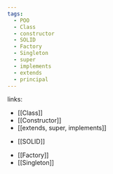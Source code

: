 ```yaml
---
tags:
  - POO
  - Class
  - constructor
  - SOLID
  - Factory
  - Singleton
  - super
  - implements
  - extends
  - principal
---
```

links:

<!-- Conceptos básicos -->
-  [[Class]] 
- [[Constructor]]
- [[extends, super, implements]]

 <!-- Principios de diseño -->
- [[SOLID]]

<!-- Patrones de diseño -->
- [[Factory]] 
- [[Singleton]]